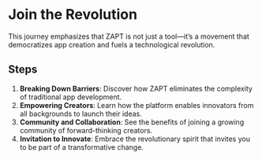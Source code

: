 # Join the Revolution

This journey emphasizes that ZAPT is not just a tool—it’s a movement that democratizes app creation and fuels a technological revolution.

## Steps

1. **Breaking Down Barriers**: Discover how ZAPT eliminates the complexity of traditional app development.
2. **Empowering Creators**: Learn how the platform enables innovators from all backgrounds to launch their ideas.
3. **Community and Collaboration**: See the benefits of joining a growing community of forward-thinking creators.
4. **Invitation to Innovate**: Embrace the revolutionary spirit that invites you to be part of a transformative change.